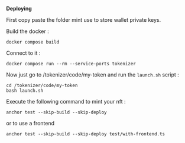 **Deploying**

First copy paste the folder mint use to store wallet private keys. 

Build the docker :
```
docker compose build
```

Connect to it :
```
docker compose run --rm --service-ports tokenizer
```

Now just go to /tokenizer/code/my-token and run the `launch.sh` script :

```
cd /tokenizer/code/my-token
bash launch.sh
```

Execute the following command to mint your nft :
```
anchor test --skip-build --skip-deploy
```

or to use a frontend

```
anchor test --skip-build --skip-deploy test/with-frontend.ts
```
